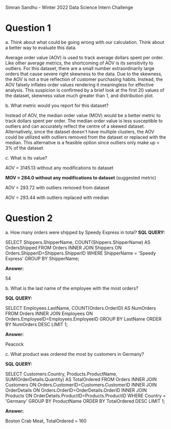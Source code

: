 Simran Sandhu - Winter 2022 Data Science Intern Challenge

# Question 1

a. Think about what could be going wrong with our calculation. Think about a better way to evaluate this data. 

Average order value (AOV) is used to track average dollars spent per order. Like other average metrics, the shortcoming of AOV is its sensitivity to outliers. For this dataset, there are a small number extraordinarily large orders that cause severe right skewness to the data. Due to the skewness, the AOV is not a true reflection of customer purchasing habits. Instead, the AOV falsely inflates order values rendering it meaningless for effective analysis. This suspicion is confirmed by a brief look at the first 20 values of the dataset, skewness value much greater than 1, and distribution plot.

b. What metric would you report for this dataset?

Instead of AOV, the median order value (MOV) would be a better metric to track dollars spent per order. The median order value is less susceptible to outliers and can accurately reflect the centre of a skewed dataset. Alternatively, since the dataset doesn't have multiple clusters, the AOV could be utilized with outliers removed from the dataset or replaced with the median. This alternative is a feasible option since outliers only make up < 3% of the dataset.

c. What is its value?

AOV = 3145.13 without any modifications to dataset

**MOV = 284.0 without any modifications to dataset** (suggested metric)

AOV = 293.72 with outliers removed from dataset

AOV = 293.44 with outliers replaced with median


# Question 2

a. How many orders were shipped by Speedy Express in total?
**SQL QUERY:**

SELECT Shippers.ShipperName, COUNT(Shippers.ShipperName) AS OrdersShipped
FROM Orders
INNER JOIN Shippers ON Orders.ShipperID=Shippers.ShipperID
WHERE ShipperName = 'Speedy Express'
GROUP BY ShipperName;

**Answer:**

54

b. What is the last name of the employee with the most orders?

**SQL QUERY:**

SELECT Employees.LastName, COUNT(Orders.OrderID) AS NumOrders
FROM Orders
INNER JOIN Employees ON Orders.EmployeeID=Employees.EmployeeID
GROUP BY LastName
ORDER BY NumOrders DESC LIMIT 1;

**Answer:**

Peacock

c. What product was ordered the most by customers in Germany?

**SQL QUERY:**

SELECT Customers.Country, Products.ProductName, SUM(OrderDetails.Quantity) AS TotalOrdered
FROM Orders
INNER JOIN Customers ON Orders.CustomerID=Customers.CustomerID
INNER JOIN OrderDetails ON Orders.OrderID=OrderDetails.OrderID
INNER JOIN Products ON OrderDetails.ProductID=Products.ProductID
WHERE Country = 'Germany'
GROUP BY ProductName
ORDER BY TotalOrdered DESC LIMIT 1;

**Answer:**

Boston Crab Meat, TotalOrdered = 160
